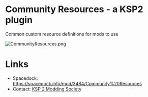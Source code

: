 # Community Resources - a KSP2 plugin
Common custom resource definitions for mods to use

![CommunityResources.png](https://i.imgur.com/A9VGKeM.png)

# Links
* Spacedock: https://spacedock.info/mod/3484/Community%20Resources
* Contact: [KSP 2 Modding Society](https://discord.com/channels/1078696971088433153/1147327464486477874)
